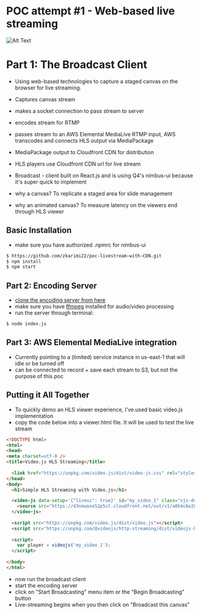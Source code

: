 # POC attempt #1 - Web-based live streaming


![Alt Text](https://previewpod.com/gifSample.gif)



# Part 1: The Broadcast Client
- Using web-based technologies to capture a staged canvas on the browser for live streaming. 
- Captures canvas stream
- makes a socket connection to pass stream to server
- encodes stream for RTMP
- passes stream to an AWS Elemental MediaLive RTMP input, AWS transcodes and connects HLS output via MediaPackage
- MediaPackage output to Cloudfront CDN for distribution
- HLS players use Cloudfront CDN url for live stream 


- Broadcast - client built on React.js and is using Q4's nimbus-ui because it's super quick to implement 
- why a canvas? To replicate a staged area for slide management 
- why an animated canvas? To measure latency on the viewers end through HLS viewer

## Basic Installation

- make sure you have authorized .npmrc for nimbus-ui

```sh
$ https://github.com/zkarimi22/poc-livestream-with-CDN.git
$ npm install
$ npm start
``` 

## Part 2: Encoding Server 

- [clone the encoding server from here](https://github.com/zkarimi22/poc-livestream_encoding-server)
- make sure you have [ffmpeg](https://www.ffmpeg.org/download.html) installed for audio/video processing 
- run the server through terminal: 

```sh
$ node index.js 
```  

## Part 3: AWS Elemental MediaLive integration

- Currently pointing to a (limited) service instance in us-east-1 that will idle or be turned off 
- can be connected to record + save each stream to S3, but not the purpose of this poc



## Putting it All Together 

- To quickly demo an HLS viewer experience, I've.used basic video.js implementation
- copy the code below into a viewer.html file. It will be used to test the live stream 

```html
<!DOCTYPE html>
<html>
<head>
<meta charset=utf-8 />
<title>Video.js HLS Streaming</title>
  
  <link href="https://unpkg.com/video.js/dist/video-js.css" rel="stylesheet">
</head>
<body>
  <h1>Simple HLS Streaming with Video.js</h1>

  <video-js data-setup='{"liveui": true}' id="my_video_1" class="vjs-default-skin" controls preload="auto" width="640" height="268">
    <source src="https://d3newoxe52p5ct.cloudfront.net/out/v1/a0b4c6e201e0418699f173ca72e08924/index.m3u8" type="application/x-mpegURL">
  </video-js>
  
  <script src="https://unpkg.com/video.js/dist/video.js"></script>
  <script src="https://unpkg.com/@videojs/http-streaming/dist/videojs-http-streaming.js"></script>
  
  <script>
    var player = videojs('my_video_1');
  </script>
  
</body>
</html>
```





- now run the broadcast client 
- start the encoding server
- click on "Start Broadcasting" menu item or the "Begin Broadcasting" button
- Live-streaming begins when you then click on "Broadcast this canvas"

